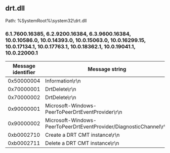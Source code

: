 ## drt.dll

Path: %SystemRoot%\system32\drt.dll

### 6.1.7600.16385, 6.2.9200.16384, 6.3.9600.16384, 10.0.10586.0, 10.0.14393.0, 10.0.15063.0, 10.0.16299.15, 10.0.17134.1, 10.0.17763.1, 10.0.18362.1, 10.0.19041.1, 10.0.22000.1

Message identifier | Message string
--- | ---
0x50000004 | Information\r\n
0x70000001 | DrtDelete\r\n
0x70000002 | DrtDelete\r\n
0x90000001 | Microsoft-Windows-PeerToPeerDrtEventProvider\r\n
0x90000002 | Microsoft-Windows-PeerToPeerDrtEventProvider/DiagnosticChannel\r\n
0xb0002710 | Create a DRT CMT instance\r\n
0xb0002711 | Delete a DRT CMT instance\r\n
